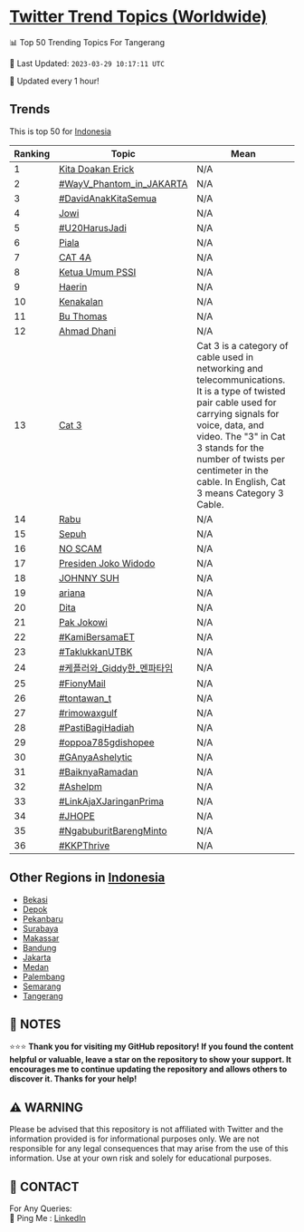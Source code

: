 [Twitter Trend Topics (Worldwide)](https://github.com/ErcinDedeoglu/Twitter-Trend-Topics)
==========


📊 Top 50 Trending Topics For Tangerang

📆 Last Updated: `2023-03-29 10:17:11 UTC`

🔧 Updated every 1 hour!


## Trends

This is top 50 for [Indonesia](</Indonesia>)

| Ranking | Topic | Mean |
| ------- | ------------ | ------------ |
| 1 | [Kita Doakan Erick](http://twitter.com/search?q=Kita+Doakan+Erick) | N/A |
| 2 | [#WayV_Phantom_in_JAKARTA](http://twitter.com/search?q=%23WayV_Phantom_in_JAKARTA) | N/A |
| 3 | [#DavidAnakKitaSemua](http://twitter.com/search?q=%23DavidAnakKitaSemua) | N/A |
| 4 | [Jowi](http://twitter.com/search?q=Jowi) | N/A |
| 5 | [#U20HarusJadi](http://twitter.com/search?q=%23U20HarusJadi) | N/A |
| 6 | [Piala](http://twitter.com/search?q=Piala) | N/A |
| 7 | [CAT 4A](http://twitter.com/search?q=CAT+4A) | N/A |
| 8 | [Ketua Umum PSSI](http://twitter.com/search?q=Ketua+Umum+PSSI) | N/A |
| 9 | [Haerin](http://twitter.com/search?q=Haerin) | N/A |
| 10 | [Kenakalan](http://twitter.com/search?q=Kenakalan) | N/A |
| 11 | [Bu Thomas](http://twitter.com/search?q=Bu+Thomas) | N/A |
| 12 | [Ahmad Dhani](http://twitter.com/search?q=Ahmad+Dhani) | N/A |
| 13 | [Cat 3](http://twitter.com/search?q=Cat+3) | Cat 3 is a category of cable used in networking and telecommunications. It is a type of twisted pair cable used for carrying signals for voice, data, and video. The "3" in Cat 3 stands for the number of twists per centimeter in the cable. In English, Cat 3 means Category 3 Cable. |
| 14 | [Rabu](http://twitter.com/search?q=Rabu) | N/A |
| 15 | [Sepuh](http://twitter.com/search?q=Sepuh) | N/A |
| 16 | [NO SCAM](http://twitter.com/search?q=NO+SCAM) | N/A |
| 17 | [Presiden Joko Widodo](http://twitter.com/search?q=Presiden+Joko+Widodo) | N/A |
| 18 | [JOHNNY SUH](http://twitter.com/search?q=JOHNNY+SUH) | N/A |
| 19 | [ariana](http://twitter.com/search?q=ariana) | N/A |
| 20 | [Dita](http://twitter.com/search?q=Dita) | N/A |
| 21 | [Pak Jokowi](http://twitter.com/search?q=Pak+Jokowi) | N/A |
| 22 | [#KamiBersamaET](http://twitter.com/search?q=%23KamiBersamaET) | N/A |
| 23 | [#TaklukkanUTBK](http://twitter.com/search?q=%23TaklukkanUTBK) | N/A |
| 24 | [#케플러와_Giddy한_멘파타임](http://twitter.com/search?q=%23%ec%bc%80%ed%94%8c%eb%9f%ac%ec%99%80_Giddy%ed%95%9c_%eb%a9%98%ed%8c%8c%ed%83%80%ec%9e%84) | N/A |
| 25 | [#FionyMail](http://twitter.com/search?q=%23FionyMail) | N/A |
| 26 | [#tontawan_t](http://twitter.com/search?q=%23tontawan_t) | N/A |
| 27 | [#rimowaxgulf](http://twitter.com/search?q=%23rimowaxgulf) | N/A |
| 28 | [#PastiBagiHadiah](http://twitter.com/search?q=%23PastiBagiHadiah) | N/A |
| 29 | [#oppoa785gdishopee](http://twitter.com/search?q=%23oppoa785gdishopee) | N/A |
| 30 | [#GAnyaAshelytic](http://twitter.com/search?q=%23GAnyaAshelytic) | N/A |
| 31 | [#BaiknyaRamadan](http://twitter.com/search?q=%23BaiknyaRamadan) | N/A |
| 32 | [#Ashelpm](http://twitter.com/search?q=%23Ashelpm) | N/A |
| 33 | [#LinkAjaXJaringanPrima](http://twitter.com/search?q=%23LinkAjaXJaringanPrima) | N/A |
| 34 | [#JHOPE](http://twitter.com/search?q=%23JHOPE) | N/A |
| 35 | [#NgabuburitBarengMinto](http://twitter.com/search?q=%23NgabuburitBarengMinto) | N/A |
| 36 | [#KKPThrive](http://twitter.com/search?q=%23KKPThrive) | N/A |



## Other Regions in [Indonesia](</Indonesia>)

* [Bekasi](</Indonesia/Bekasi.md>)
* [Depok](</Indonesia/Depok.md>)
* [Pekanbaru](</Indonesia/Pekanbaru.md>)
* [Surabaya](</Indonesia/Surabaya.md>)
* [Makassar](</Indonesia/Makassar.md>)
* [Bandung](</Indonesia/Bandung.md>)
* [Jakarta](</Indonesia/Jakarta.md>)
* [Medan](</Indonesia/Medan.md>)
* [Palembang](</Indonesia/Palembang.md>)
* [Semarang](</Indonesia/Semarang.md>)
* [Tangerang](</Indonesia/Tangerang.md>)



## 📝 NOTES

⭐⭐⭐ **Thank you for visiting my GitHub repository! If you found the content helpful or valuable, leave a star on the repository to show your support. It encourages me to continue updating the repository and allows others to discover it. Thanks for your help!**


## ⚠️ WARNING

Please be advised that this repository is not affiliated with Twitter and the information provided is for informational purposes only. We are not responsible for any legal consequences that may arise from the use of this information. Use at your own risk and solely for educational purposes.


## 📨 CONTACT

 For Any Queries:  
            🏓 Ping Me : [LinkedIn](https://www.linkedin.com/in/ercindedeoglu/)
